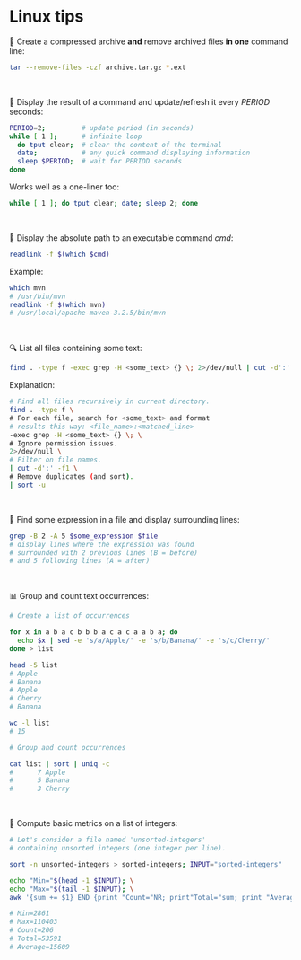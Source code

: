 # Linux tips

:open_file_folder: Create a compressed archive **and** remove archived files **in one** command line:
```sh
tar --remove-files -czf archive.tar.gz *.ext
```

&nbsp;

:arrows_counterclockwise: Display the result of a command and update/refresh it every *PERIOD* seconds:
```sh
PERIOD=2;         # update period (in seconds)
while [ 1 ];      # infinite loop
  do tput clear;  # clear the content of the terminal
  date;           # any quick command displaying information
  sleep $PERIOD;  # wait for PERIOD seconds
done
```
Works well as a one-liner too:
```sh
while [ 1 ]; do tput clear; date; sleep 2; done
```

&nbsp;

:link: Display the absolute path to an executable command *cmd*:
```sh
readlink -f $(which $cmd)
```
Example:
```sh
which mvn
# /usr/bin/mvn
readlink -f $(which mvn)
# /usr/local/apache-maven-3.2.5/bin/mvn
```

&nbsp;

:mag: List all files containing some text:
```sh
find . -type f -exec grep -H <some_text> {} \; 2>/dev/null | cut -d':' -f1 | sort -u
```
Explanation:
```sh
# Find all files recursively in current directory.
find . -type f \
# For each file, search for <some_text> and format
# results this way: <file_name>:<matched_line>
-exec grep -H <some_text> {} \; \
# Ignore permission issues.
2>/dev/null \
# Filter on file names.
| cut -d':' -f1 \
# Remove duplicates (and sort).
| sort -u
```

&nbsp;

:bookmark_tabs: Find some expression in a file and display surrounding lines:
```sh
grep -B 2 -A 5 $some_expression $file
# display lines where the expression was found
# surrounded with 2 previous lines (B = before)
# and 5 following lines (A = after)
```

&nbsp;

:bar_chart: Group and count text occurrences:
```sh
# Create a list of occurrences

for x in a b a c b b b a c a c a a b a; do
  echo $x | sed -e 's/a/Apple/' -e 's/b/Banana/' -e 's/c/Cherry/'
done > list

head -5 list
# Apple
# Banana
# Apple
# Cherry
# Banana

wc -l list
# 15
```
```sh
# Group and count occurrences

cat list | sort | uniq -c
#      7 Apple
#      5 Banana
#      3 Cherry
```

&nbsp;

:1234: Compute basic metrics on a list of integers:
```sh
# Let's consider a file named 'unsorted-integers'
# containing unsorted integers (one integer per line).

sort -n unsorted-integers > sorted-integers; INPUT="sorted-integers"

echo "Min="$(head -1 $INPUT); \
echo "Max="$(tail -1 $INPUT); \
awk '{sum += $1} END {print "Count="NR; print"Total="sum; print "Average="sum/NR}' $INPUT

# Min=2861
# Max=110403
# Count=206
# Total=53591
# Average=15609
```
